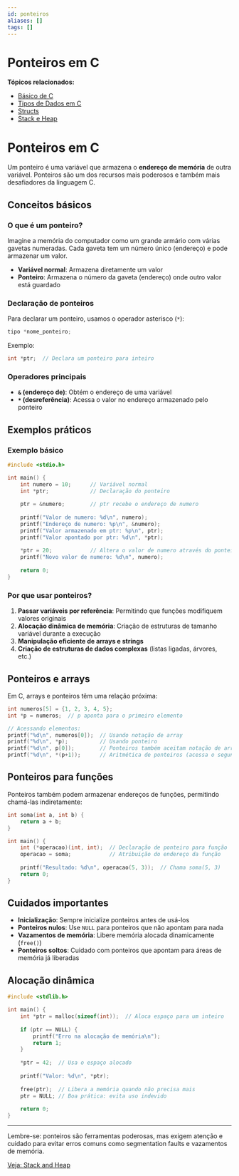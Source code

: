 ```yaml
---
id: ponteiros
aliases: []
tags: []
---
```


# Ponteiros em C

**Tópicos relacionados:**
- [Básico de C](basico-c.md)
- [Tipos de Dados em C](tipos-dados.md)
- [Structs](structs.md)
- [Stack e Heap](stack-heap.md)


# Ponteiros em C

Um ponteiro é uma variável que armazena o **endereço de memória** de outra variável. Ponteiros são um dos recursos mais poderosos e também mais desafiadores da linguagem C.

## Conceitos básicos

### O que é um ponteiro?

Imagine a memória do computador como um grande armário com várias gavetas numeradas. Cada gaveta tem um número único (endereço) e pode armazenar um valor.

- **Variável normal**: Armazena diretamente um valor
- **Ponteiro**: Armazena o número da gaveta (endereço) onde outro valor está guardado

### Declaração de ponteiros

Para declarar um ponteiro, usamos o operador asterisco (`*`):

```c
tipo *nome_ponteiro;
```

Exemplo:
```c
int *ptr;  // Declara um ponteiro para inteiro
```

### Operadores principais

- **`&` (endereço de)**: Obtém o endereço de uma variável
- **`*` (desreferência)**: Acessa o valor no endereço armazenado pelo ponteiro

## Exemplos práticos

### Exemplo básico

```c
#include <stdio.h>

int main() {
    int numero = 10;      // Variável normal
    int *ptr;             // Declaração do ponteiro
    
    ptr = &numero;        // ptr recebe o endereço de numero
    
    printf("Valor de numero: %d\n", numero);
    printf("Endereço de numero: %p\n", &numero);
    printf("Valor armazenado em ptr: %p\n", ptr);
    printf("Valor apontado por ptr: %d\n", *ptr);
    
    *ptr = 20;            // Altera o valor de numero através do ponteiro
    printf("Novo valor de numero: %d\n", numero);
    
    return 0;
}
```

### Por que usar ponteiros?

1. **Passar variáveis por referência**: Permitindo que funções modifiquem valores originais
2. **Alocação dinâmica de memória**: Criação de estruturas de tamanho variável durante a execução
3. **Manipulação eficiente de arrays e strings**
4. **Criação de estruturas de dados complexas** (listas ligadas, árvores, etc.)

## Ponteiros e arrays

Em C, arrays e ponteiros têm uma relação próxima:

```c
int numeros[5] = {1, 2, 3, 4, 5};
int *p = numeros;  // p aponta para o primeiro elemento

// Acessando elementos:
printf("%d\n", numeros[0]);  // Usando notação de array
printf("%d\n", *p);          // Usando ponteiro
printf("%d\n", p[0]);        // Ponteiros também aceitam notação de array
printf("%d\n", *(p+1));      // Aritmética de ponteiros (acessa o segundo elemento)
```

## Ponteiros para funções

Ponteiros também podem armazenar endereços de funções, permitindo chamá-las indiretamente:

```c
int soma(int a, int b) {
    return a + b;
}

int main() {
    int (*operacao)(int, int);  // Declaração de ponteiro para função
    operacao = soma;            // Atribuição do endereço da função
    
    printf("Resultado: %d\n", operacao(5, 3));  // Chama soma(5, 3)
    return 0;
}
```

## Cuidados importantes

- **Inicialização**: Sempre inicialize ponteiros antes de usá-los
- **Ponteiros nulos**: Use `NULL` para ponteiros que não apontam para nada
- **Vazamentos de memória**: Libere memória alocada dinamicamente (`free()`)
- **Ponteiros soltos**: Cuidado com ponteiros que apontam para áreas de memória já liberadas

## Alocação dinâmica

```c
#include <stdlib.h>

int main() {
    int *ptr = malloc(sizeof(int));  // Aloca espaço para um inteiro
    
    if (ptr == NULL) {
        printf("Erro na alocação de memória\n");
        return 1;
    }
    
    *ptr = 42;  // Usa o espaço alocado
    
    printf("Valor: %d\n", *ptr);
    
    free(ptr);  // Libera a memória quando não precisa mais
    ptr = NULL; // Boa prática: evita uso indevido
    
    return 0;
}
```

---

Lembre-se: ponteiros são ferramentas poderosas, mas exigem atenção e cuidado para evitar erros comuns como segmentation faults e vazamentos de memória.

[Veja: Stack and Heap](./stack-heap.md)
